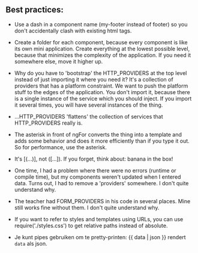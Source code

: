 Best practices:
---

* Use a dash in a component name (my-footer instead of footer) so you don't accidentally clash with existing html tags.

* Create a folder for each component, because every component is like its own mini application. Create everything at the lowest possible level, because that minimizes the complexity of the application. If you need it somewhere else, move it higher up.

* Why do you have to 'bootstrap' the HTTP_PROVIDERS at the top level instead of just importing it where you need it? It's a collection of providers that has a platform constraint. We want to push the platform stuff to the edges of the application. You don't import it, because there is a single instance of the service which you should inject. If you import it several times, you will have several instances of the thing.

* ...HTTP_PROVIDERS 'flattens' the collection of services that HTTP_PROVIDERS really is.

* The asterisk in front of ngFor converts the thing into a template and adds some behavior and does it more efficiently than if you type it out. So for performance, use the asterisk.

* It's [(...)], not ([...]). If you forget, think about: banana in the box!

* One time, I had a problem where there were no errors (runtime or compile time), but my components weren't updated when I entered data. Turns out, I had to remove a 'providers' somewhere. I don't quite understand why.

* The teacher had FORM_PROVIDERS in his code in several places. Mine still works fine without them. I don't quite understand why.

* If you want to refer to styles and templates using URLs, you can use require('./styles.css') to get relative paths instead of absolute.

* Je kunt pipes gebruiken om te pretty-printen: {{ data | json }} rendert `data` als json.

